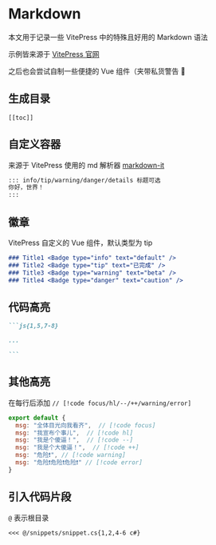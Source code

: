 # Markdown

本文用于记录一些 VitePress 中的特殊且好用的 Markdown 语法

示例皆来源于 [VitePress 官网](https://vitepress.vuejs.org/guide/markdown)

之后也会尝试自制一些便捷的 Vue 组件（夹带私货警告 👀

## 生成目录

```
[[toc]]
```


## 自定义容器

来源于 VitePress 使用的 md 解析器 [markdown-it](https://github.com/markdown-it/markdown-it)

```md
::: info/tip/warning/danger/details 标题可选
你好，世界！
:::
```




## 徽章

VitePress 自定义的 Vue 组件，默认类型为 tip

```md
### Title1 <Badge type="info" text="default" />
### Title2 <Badge type="tip" text="已完成" />
### Title3 <Badge type="warning" text="beta" />
### Title4 <Badge type="danger" text="caution" />
```




## 代码高亮

````md
```js{1,5,7-8}

...

```
````

## 其他高亮

在每行后添加 `// [!code focus/hl/--/++/warning/error]`

```js
export default {
  msg: "全体目光向我看齐",  // [!code focus]
  msg: "我宣布个事儿",  // [!code hl]
  msg: "我是个傻逼！",  // [!code --]
  msg: "我是个大傻逼！",  // [!code ++]
  msg: "危险❗", // [!code warning]
  msg: "危险❗危险❗危险❗" // [!code error]
}
```


## 引入代码片段

`@` 表示根目录

```
<<< @/snippets/snippet.cs{1,2,4-6 c#}
```


